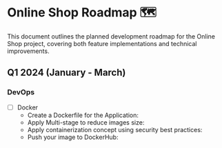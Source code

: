 # Online Shop Roadmap 🗺️

This document outlines the planned development roadmap for the Online Shop project, covering both feature implementations and technical improvements.

## Q1 2024 (January - March)

### DevOps

- [ ] Docker
  - Create a Dockerfile for the Application:
  - Apply Multi-stage to reduce images size:
  - Apply containerization concept using security best practices:
  - Push your image to DockerHub:

